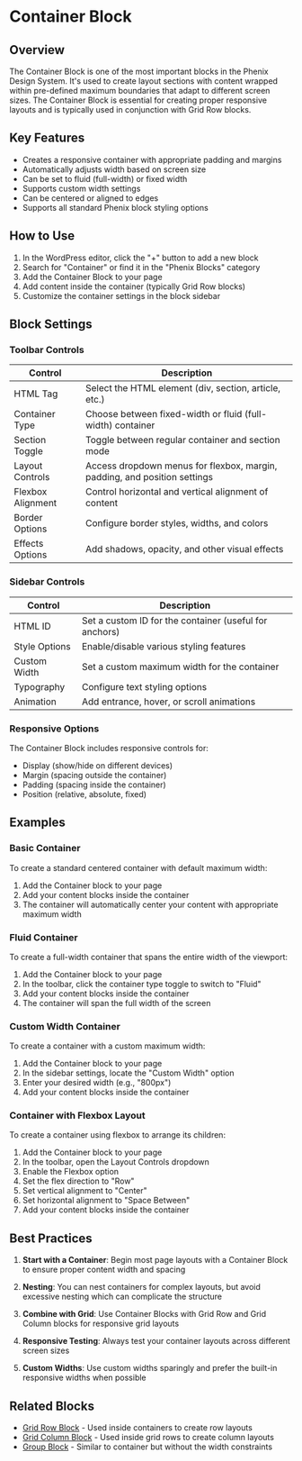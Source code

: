 # Container Block

## Overview

The Container Block is one of the most important blocks in the Phenix Design System. It's used to create layout sections with content wrapped within pre-defined maximum boundaries that adapt to different screen sizes. The Container Block is essential for creating proper responsive layouts and is typically used in conjunction with Grid Row blocks.

<!-- Image placeholder for Container Block -->

## Key Features

- Creates a responsive container with appropriate padding and margins
- Automatically adjusts width based on screen size
- Can be set to fluid (full-width) or fixed width
- Supports custom width settings
- Can be centered or aligned to edges
- Supports all standard Phenix block styling options

## How to Use

1. In the WordPress editor, click the "+" button to add a new block
2. Search for "Container" or find it in the "Phenix Blocks" category
3. Add the Container Block to your page
4. Add content inside the container (typically Grid Row blocks)
5. Customize the container settings in the block sidebar

## Block Settings

### Toolbar Controls

| Control | Description |
|---------|-------------|
| HTML Tag | Select the HTML element (div, section, article, etc.) |
| Container Type | Choose between fixed-width or fluid (full-width) container |
| Section Toggle | Toggle between regular container and section mode |
| Layout Controls | Access dropdown menus for flexbox, margin, padding, and position settings |
| Flexbox Alignment | Control horizontal and vertical alignment of content |
| Border Options | Configure border styles, widths, and colors |
| Effects Options | Add shadows, opacity, and other visual effects |

### Sidebar Controls

| Control | Description |
|---------|-------------|
| HTML ID | Set a custom ID for the container (useful for anchors) |
| Style Options | Enable/disable various styling features |
| Custom Width | Set a custom maximum width for the container |
| Typography | Configure text styling options |
| Animation | Add entrance, hover, or scroll animations |

### Responsive Options

The Container Block includes responsive controls for:

- Display (show/hide on different devices)
- Margin (spacing outside the container)
- Padding (spacing inside the container)
- Position (relative, absolute, fixed)

## Examples

### Basic Container

To create a standard centered container with default maximum width:

1. Add the Container block to your page
2. Add your content blocks inside the container
3. The container will automatically center your content with appropriate maximum width

### Fluid Container

To create a full-width container that spans the entire width of the viewport:

1. Add the Container block to your page
2. In the toolbar, click the container type toggle to switch to "Fluid"
3. Add your content blocks inside the container
4. The container will span the full width of the screen

### Custom Width Container

To create a container with a custom maximum width:

1. Add the Container block to your page
2. In the sidebar settings, locate the "Custom Width" option
3. Enter your desired width (e.g., "800px")
4. Add your content blocks inside the container

### Container with Flexbox Layout

To create a container using flexbox to arrange its children:

1. Add the Container block to your page
2. In the toolbar, open the Layout Controls dropdown
3. Enable the Flexbox option
4. Set the flex direction to "Row"
5. Set vertical alignment to "Center"
6. Set horizontal alignment to "Space Between"
7. Add your content blocks inside the container

## Best Practices

1. **Start with a Container**: Begin most page layouts with a Container Block to ensure proper content width and spacing

2. **Nesting**: You can nest containers for complex layouts, but avoid excessive nesting which can complicate the structure

3. **Combine with Grid**: Use Container Blocks with Grid Row and Grid Column blocks for responsive grid layouts

4. **Responsive Testing**: Always test your container layouts across different screen sizes

5. **Custom Widths**: Use custom widths sparingly and prefer the built-in responsive widths when possible

## Related Blocks

- [Grid Row Block](./grid-row-block.md) - Used inside containers to create row layouts
- [Grid Column Block](./grid-column-block.md) - Used inside grid rows to create column layouts
- [Group Block](./group-block.md) - Similar to container but without the width constraints

